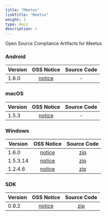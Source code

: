 ```yaml
---
title: "Meetus"
linkTitle: "Meetus"
weight: 1
type: docs
description: >
---
```


Open Source Compliance Artifacts for Meetus

### Android

| Version | OSS Notice | Source Code |
|---|:---:|:---:|
| 1.6.0 | [notice](https://opensource.sktelecom.com/compliance_artifacts/meetus/android/1.6.0/Meetus_Android_1.6.0.26_OSS_Notice.html)  | - |

### macOS

| Version | OSS Notice | Source Code |
|---|:---:|:---:|
| 1.5.3 | [notice](https://opensource.sktelecom.com/compliance_artifacts/meetus/mac/1.5.3/meeus_mac_1.5.3_OSS_Notice.html)  | - |

### Windows

| Version | OSS Notice | Source Code |
|---|:---:|:---:|
| 1.6.0 | [notice](https://opensource.sktelecom.com/compliance_artifacts/meetus/windows/1.6.0/MeetUs_Windows_1.6.0_engine.html)  | [zip](https://opensource.sktelecom.com/compliance_artifacts/meetus/windows/1.2.4.6/meetus-libhangul-opensource.zip) |
| 1.5.3.14 | [notice](https://opensource.sktelecom.com/compliance_artifacts/meetus/windows/1.5.3.14/MeetUs_Windows_1.5.3.14_engine.html)  | [zip](https://opensource.sktelecom.com/compliance_artifacts/meetus/windows/1.2.4.6/meetus-libhangul-opensource.zip) |
| 1.2.4.6 | [notice](https://opensource.sktelecom.com/compliance_artifacts/meetus/windows/1.2.4.6/Meetus_windows_1.2.4.6_with_engine_OSS_Notice.html)  | [zip](https://opensource.sktelecom.com/compliance_artifacts/meetus/windows/1.2.4.6/meetus-libhangul-opensource.zip) |
### SDK

| Version | OSS Notice | Source Code |
|---|:---:|:---:|
| 0.9.2 | [notice](https://opensource.sktelecom.com/compliance_artifacts/meetus/sdk/0.9.2/MeetUs_SDK_0.9.2_OSS_Notice.html)  | [zip](https://opensource.sktelecom.com/compliance_artifacts/meetus/sdk/0.9.2/meetus_sdk_opensource.zip) |